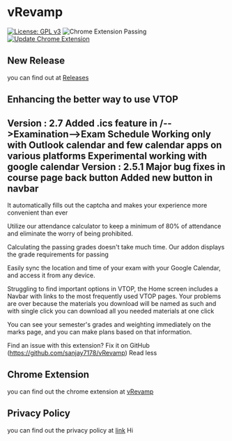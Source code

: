 # vRevamp
[![License: GPL v3](https://img.shields.io/badge/License-GPLv3-blue.svg)](https://www.gnu.org/licenses/gpl-3.0) ![Chrome Extension Passing](https://img.shields.io/badge/Google%20Chrome-4285F4?style=for-the-badge&logo=GoogleChrome&logoColor=white) [![Update Chrome Extension](https://github.com/sanjay7178/vRevamp/actions/workflows/main.yml/badge.svg)](https://github.com/sanjay7178/vRevamp/actions/workflows/main.yml)
## New Release 
you can find out at [Releases](https://github.com/sanjay7178/vRevamp/releases/)

Enhancing the better way to use VTOP
---------------------------------------------------------------
Version : 2.7
Added .ics feature in /-->Examination-->Exam Schedule
Working only with Outlook calendar and few calendar apps on various platforms
Experimental working with google calendar
Version : 2.5.1
Major bug fixes in course page back button
Added new button in navbar
---------------------------------------------------------------
It automatically fills out the captcha and makes your experience more convenient than ever

Utilize our attendance calculator to keep a minimum of 80% of attendance and eliminate the worry of being prohibited.

Calculating the passing grades doesn't take much time. Our addon displays the grade requirements for passing

Easily sync the location and time of your exam with your Google Calendar, and access it from any device.

Struggling to find important options in VTOP, the Home screen includes a Navbar with links to the most frequently used VTOP pages.
Your problems are over because the materials you download will be named as such and with single click you can download all you needed materials at one click

You can see your semester's grades and weighting immediately on the marks page, and you can make plans based on that information.

Find an issue with this extension? Fix it on GitHub (https://github.com/sanjay7178/vRevamp)
Read less

## Chrome Extension
you can find out the chrome extension at [vRevamp](https://chrome.google.com/webstore/detail/vrevamp/jfmlhhjlkbliphgkmeingeacbijcilcl)
## Privacy Policy
you can find out the privacy policy at [link](https://vrevamp.nullchapter.tech/privacy-policy)
Hi
